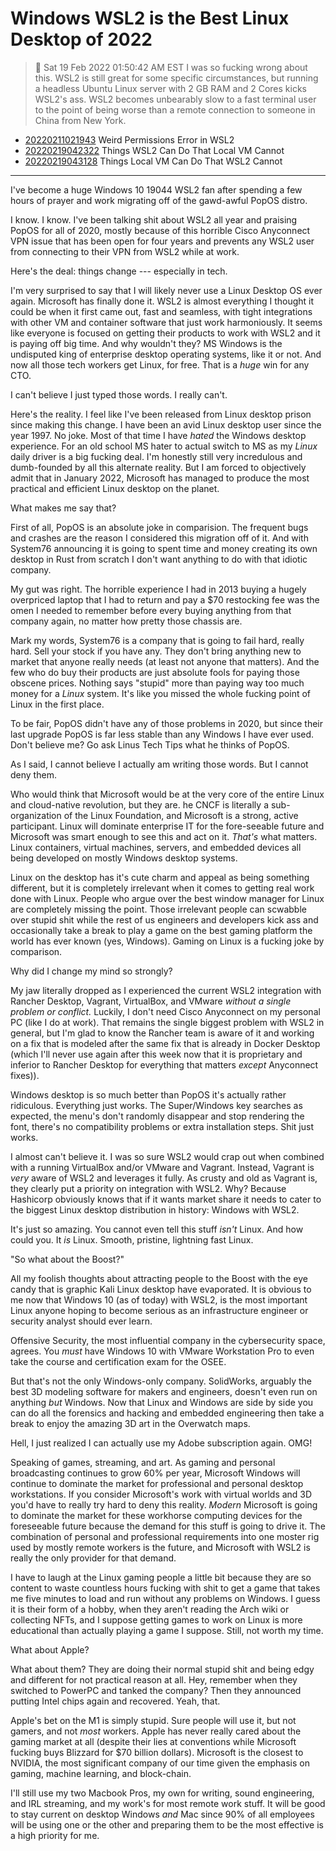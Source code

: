 # Windows WSL2 is the Best Linux Desktop of 2022

> 🤔 Sat 19 Feb 2022 01:50:42 AM EST
> I was so fucking wrong about this. WSL2 is still great for some
> specific circumstances, but running a headless Ubuntu Linux server
> with 2 GB RAM and 2 Cores kicks WSL2's ass. WSL2 becomes unbearably
> slow to a fast terminal user to the point of being worse than a remote
> connection to someone in China from New York.

* [20220211021943](/20220211021943/) Weird Permissions Error in WSL2
* [20220219042322](/20220219042322/) Things WSL2 Can Do That Local VM Cannot
* [20220219043128](/20220219043128/) Things Local VM Can Do That WSL2 Cannot

----

I've become a huge Windows 10 19044 WSL2 fan after spending a few hours
of prayer and work migrating off of the gawd-awful PopOS distro.

I know. I know. I've been talking shit about WSL2 all year and praising
PopOS for all of 2020, mostly because of this horrible Cisco Anyconnect
VPN issue that has been open for four years and prevents any WSL2 user
from connecting to their VPN from WSL2 while at work.

Here's the deal: things change --- especially in tech.

I'm very surprised to say that I will likely never use a Linux Desktop
OS ever again.  Microsoft has finally done it. WSL2 is almost everything
I thought it could be when it first came out, fast and seamless, with
tight integrations with other VM and container software that just work
harmoniously. It seems like everyone is focused on getting their
products to work with WSL2 and it is paying off big time. And why
wouldn't they? MS Windows is the undisputed king of enterprise desktop
operating systems, like it or not. And now all those tech workers get
Linux, for free. That is a *huge* win for any CTO.

I can't believe I just typed those words. I really can't.

Here's the reality. I feel like I've been released from Linux desktop
prison since making this change.  I have been an avid Linux desktop user
since the year 1997. No joke.  Most of that time I have *hated* the
Windows desktop experience. For an old school MS hater to actual switch
to MS as my *Linux* daily driver is a big fucking deal. I'm honestly
still very incredulous and dumb-founded by all this alternate reality.
But I am forced to objectively admit that in January 2022, Microsoft has
managed to produce the most practical and efficient Linux desktop on the
planet.

What makes me say that?

First of all, PopOS is an absolute joke in comparision. The frequent
bugs and crashes are the reason I considered this migration off of it.
And with System76 announcing it is going to spent time and money
creating its own desktop in Rust from scratch I don't want anything to
do with that idiotic company. 

My gut was right. The horrible experience I had in 2013 buying a hugely
overpriced laptop that I had to return and pay a \$70 restocking fee was
the omen I needed to remember before every buying anything from that
company again, no matter how pretty those chassis are.  

Mark my words, System76 is a company that is going to fail hard, really
hard.  Sell your stock if you have any. They don't bring anything new to
market that anyone really needs (at least not anyone that matters). And
the few who do buy their products are just absolute fools for paying
those obscene prices. Nothing says "stupid" more than paying way too
much money for a *Linux* system. It's like you missed the whole fucking
point of Linux in the first place. 

To be fair, PopOS didn't have any of those problems in 2020, but since
their last upgrade PopOS is far less stable than any Windows I have ever
used. Don't believe me? Go ask Linus Tech Tips what he thinks of PopOS.

As I said, I cannot believe I actually am writing those words. But
I cannot deny them.

Who would think that Microsoft would be at the very core of the entire
Linux and cloud-native revolution, but they are. he CNCF is literally
a sub-organization of the Linux Foundation, and Microsoft is a strong,
active participant. Linux will dominate enterprise IT for the
fore-seeable future and Microsoft was smart enough to see this and act
on it. *That's* what matters.  Linux containers, virtual machines,
servers, and embedded devices all being developed on mostly Windows
desktop systems.

Linux on the desktop has it's cute charm and appeal as being something
different, but it is completely irrelevant when it comes to getting real
work done with Linux. People who argue over the best window manager for
Linux are completely missing the point. Those irrelevant people can
scwabble over stupid shit while the rest of us engineers and developers
kick ass and occasionally take a break to play a game on the best gaming
platform the world has ever known (yes, Windows). Gaming on Linux is
a fucking joke by comparison.

Why did I change my mind so strongly?

My jaw literally dropped as I experienced the current WSL2 integration
with Rancher Desktop, Vagrant, VirtualBox, and VMware *without a single
problem or conflict.* Luckily, I don't need Cisco Anyconnect on my
personal PC (like I do at work). That remains the single biggest problem
with WSL2 in general, but I'm glad to know the Rancher team is aware of
it and working on a fix that is modeled after the same fix that is
already in Docker Desktop (which I'll never use again after this week
now that it is proprietary and inferior to Rancher Desktop for
everything that matters *except* Anyconnect fixes)).

Windows desktop is so much better than PopOS it's actually rather
ridiculous.  Everything just works. The Super/Windows key searches as
expected, the menu's don't randomly disappear and stop rendering the
font, there's no compatibility problems or extra installation steps.
Shit just works. 

I almost can't believe it. I was so sure WSL2 would crap out when
combined with a running VirtualBox and/or VMware and Vagrant. Instead,
Vagrant is *very* aware of WSL2 and leverages it fully. As crusty and
old as Vagrant is, they clearly put a priority on integration with WSL2.
Why? Because Hashicorp obviously knows that if it wants market share it
needs to cater to the biggest Linux desktop distribution in history:
Windows with WSL2.

It's just so amazing. You cannot even tell this stuff *isn't* Linux. And
how could you. It *is* Linux. Smooth, pristine, lightning fast Linux.

"So what about the Boost?"

All my foolish thoughts about attracting people to the Boost with the
eye candy that is graphic Kali Linux desktop have evaporated. It is
obvious to me now that Windows 10 (as of today) with WSL2, is the most
important Linux anyone hoping to become serious as an infrastructure
engineer or security analyst should ever learn.  

Offensive Security, the most influential company in the cybersecurity
space, agrees. You *must* have Windows 10 with VMware Workstation Pro to
even take the course and certification exam for the OSEE. 

But that's not the only Windows-only company. SolidWorks, arguably the
best 3D modeling software for makers and engineers, doesn't even run on
anything *but* Windows. Now that Linux and Windows are side by side you
can do all the forensics and hacking and embedded engineering then take
a break to enjoy the amazing 3D art in the Overwatch maps.

Hell, I just realized I can actually use my Adobe subscription again.
OMG!

Speaking of games, streaming, and art. As gaming and personal
broadcasting continues to grow 60% per year, Microsoft Windows will
continue to dominate the market for professional and personal desktop
workstations. If you consider Microsoft's work with virtual worlds and
3D you'd have to really try hard to deny this reality. *Modern*
Microsoft is going to dominate the market for these workhorse computing
devices for the foreseeable future because the demand for this stuff is
going to drive it. The combination of personal and professional
requirements into one moster rig used by mostly remote workers is the
future, and Microsoft with WSL2 is really the only provider for that
demand.

I have to laugh at the Linux gaming people a little bit because they are
so content to waste countless hours fucking with shit to get a game that
takes me five minutes to load and run without any problems on Windows.
I guess it is their form of a hobby, when they aren't reading the Arch
wiki or collecting NFTs, and I suppose getting games to work on Linux is
more educational than actually playing a game I suppose. Still, not
worth my time.

What about Apple?

What about them? They are doing their normal stupid shit and being edgy
and different for not practical reason at all. Hey, remember when they
switched to PowerPC and tanked the company? Then they announced putting
Intel chips again and recovered. Yeah, that.

Apple's bet on the M1 is simply stupid. Sure people will use it, but not
gamers, and not *most* workers. Apple has never really cared about the
gaming market at all (despite their lies at conventions while Microsoft
fucking buys Blizzard for \$70 billion dollars).  Microsoft is the
closest to NVIDIA, the most significant company of our time given the
emphasis on gaming, machine learning, and block-chain.

I'll still use my two Macbook Pros, my own for writing, sound
engineering, and IRL streaming, and my work's for most remote work
stuff. It will be good to stay current on desktop Windows *and* Mac
since 90% of all employees will be using one or the other and preparing
them to be the most effective is a high priority for me. 

